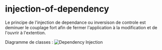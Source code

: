 # injection-of-dependency

Le principe de l'injection de dependance ou inversison de controle est deminuer le couplage fort afin de fermer l'application à la modification et de l'ouvrir à l'extention.

Diagramme de classes : 
![Dependency Injection](https://user-images.githubusercontent.com/26189475/86629026-c5a3c500-bf98-11ea-9590-59c919524195.jpg)
